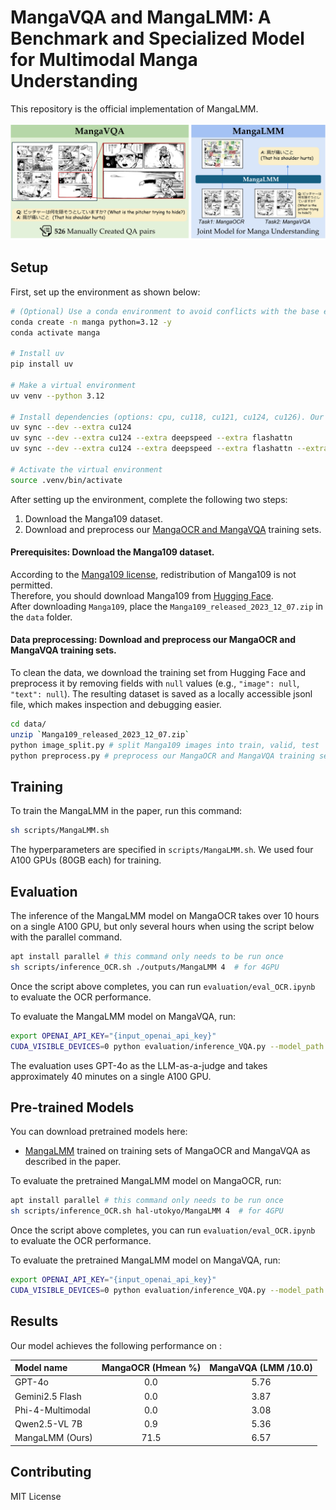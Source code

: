# MangaVQA and MangaLMM: A Benchmark and Specialized Model for Multimodal Manga Understanding

This repository is the official implementation of MangaLMM. 

<img src="./overview.jpg" width="1000" title="mangavqa-mangalmm">


## Setup

First, set up the environment as shown below:

```sh
# (Optional) Use a conda environment to avoid conflicts with the base environment. Unexpected issues may occur otherwise.
conda create -n manga python=3.12 -y 
conda activate manga

# Install uv
pip install uv

# Make a virtual environment
uv venv --python 3.12

# Install dependencies (options: cpu, cu118, cu121, cu124, cu126). Our work was tested with cuda 12.4.
uv sync --dev --extra cu124
uv sync --dev --extra cu124 --extra deepspeed --extra flashattn
uv sync --dev --extra cu124 --extra deepspeed --extra flashattn --extra notebook

# Activate the virtual environment
source .venv/bin/activate
```

After setting up the environment, complete the following two steps:
1. Download the Manga109 dataset.
2. Download and preprocess our [MangaOCR and MangaVQA](https://huggingface.co/collections/hal-utokyo/mangavqa-and-mangaocr-6825d3bc47b6bf2169767474) training sets.


#### Prerequisites: Download the Manga109 dataset.
According to the [Manga109 license](http://www.manga109.org/en/download.html), redistribution of Manga109 is not permitted.  
Therefore, you should download Manga109 from [Hugging Face](https://huggingface.co/datasets/hal-utokyo/Manga109).  
After downloading `Manga109`, place the `Manga109_released_2023_12_07.zip` in the `data` folder.


#### Data preprocessing: Download and preprocess our MangaOCR and MangaVQA training sets.
To clean the data, we download the training set from Hugging Face and preprocess it by removing fields with `null` values (e.g., `"image": null`, `"text": null`). The resulting dataset is saved as a locally accessible jsonl file, which makes inspection and debugging easier.


```sh
cd data/
unzip `Manga109_released_2023_12_07.zip`
python image_split.py # split Manga109 images into train, valid, test
python preprocess.py # preprocess our MangaOCR and MangaVQA training sets.
```


## Training

To train the MangaLMM in the paper, run this command:

```sh
sh scripts/MangaLMM.sh
```

The hyperparameters are specified in `scripts/MangaLMM.sh`. We used four A100 GPUs (80GB each) for training.


## Evaluation

The inference of the MangaLMM model on MangaOCR takes over 10 hours on a single A100 GPU, but only several hours when using the script below with the parallel command.


```sh
apt install parallel # this command only needs to be run once
sh scripts/inference_OCR.sh ./outputs/MangaLMM 4  # for 4GPU
```
Once the script above completes, you can run `evaluation/eval_OCR.ipynb` to evaluate the OCR performance. <br> 


To evaluate the MangaLMM model on MangaVQA, run:

```sh
export OPENAI_API_KEY="{input_openai_api_key}"
CUDA_VISIBLE_DEVICES=0 python evaluation/inference_VQA.py --model_path ./outputs/MangaLMM
```

The evaluation uses GPT-4o as the LLM-as-a-judge and takes approximately 40 minutes on a single A100 GPU.



## Pre-trained Models

You can download pretrained models here:

- [MangaLMM](https://huggingface.co/hal-utokyo/MangaLMM) trained on training sets of MangaOCR and MangaVQA as described in the paper.

To evaluate the pretrained MangaLMM model on MangaOCR, run:

```sh
apt install parallel # this command only needs to be run once
sh scripts/inference_OCR.sh hal-utokyo/MangaLMM 4  # for 4GPU
```
Once the script above completes, you can run `evaluation/eval_OCR.ipynb` to evaluate the OCR performance. <br> 

To evaluate the pretrained MangaLMM model on MangaVQA, run:

```sh
export OPENAI_API_KEY="{input_openai_api_key}"
CUDA_VISIBLE_DEVICES=0 python evaluation/inference_VQA.py --model_path hal-utokyo/MangaLMM
```


## Results

Our model achieves the following performance on :

| Model name         | MangaOCR (Hmean %)  | MangaVQA (LMM /10.0) |
|:---|:---:|:---:|
| GPT-4o   |     0.0         |      5.76       |
| Gemini2.5 Flash |     0.0  |      3.87       |
| Phi-4-Multimodal|     0.0  |      3.08       |
| Qwen2.5-VL 7B   |     0.9  |      5.36       |
| MangaLMM (Ours) |     71.5 |      6.57       |


## Contributing

MIT License
